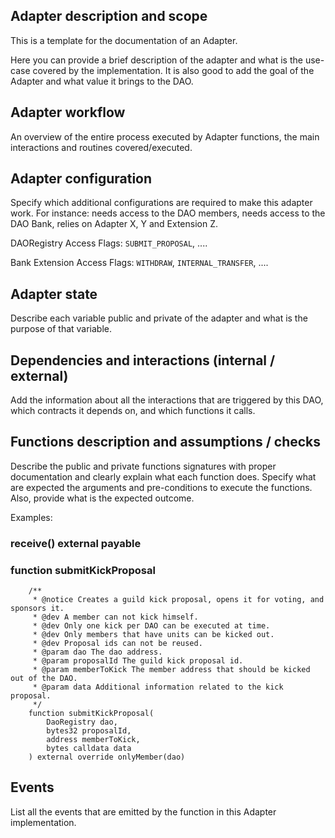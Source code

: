 ## Adapter description and scope

This is a template for the documentation of an Adapter.

Here you can provide a brief description of the adapter and what is the use-case covered by the implementation. It is also good to add the goal of the Adapter and what value it brings to the DAO.

## Adapter workflow

An overview of the entire process executed by Adapter functions, the main interactions and routines covered/executed.

## Adapter configuration

Specify which additional configurations are required to make this adapter work. For instance: needs access to the DAO members, needs access to the DAO Bank, relies on Adapter X, Y and Extension Z.

DAORegistry Access Flags: `SUBMIT_PROPOSAL`, ....

Bank Extension Access Flags: `WITHDRAW`, `INTERNAL_TRANSFER`, ....

## Adapter state

Describe each variable public and private of the adapter and what is the purpose of that variable.

## Dependencies and interactions (internal / external)

Add the information about all the interactions that are triggered by this DAO, which contracts it depends on, and which functions it calls.

## Functions description and assumptions / checks

Describe the public and private functions signatures with proper documentation and clearly explain what each function does. Specify what are expected the arguments and pre-conditions to execute the functions. Also, provide what is the expected outcome.

Examples:

### receive() external payable

### function submitKickProposal

```solidity
    /**
     * @notice Creates a guild kick proposal, opens it for voting, and sponsors it.
     * @dev A member can not kick himself.
     * @dev Only one kick per DAO can be executed at time.
     * @dev Only members that have units can be kicked out.
     * @dev Proposal ids can not be reused.
     * @param dao The dao address.
     * @param proposalId The guild kick proposal id.
     * @param memberToKick The member address that should be kicked out of the DAO.
     * @param data Additional information related to the kick proposal.
     */
    function submitKickProposal(
        DaoRegistry dao,
        bytes32 proposalId,
        address memberToKick,
        bytes calldata data
    ) external override onlyMember(dao)
```

## Events

List all the events that are emitted by the function in this Adapter implementation.
